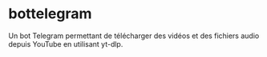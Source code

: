 # bottelegram
Un bot Telegram permettant de télécharger des vidéos et des fichiers audio depuis YouTube en utilisant yt-dlp.
